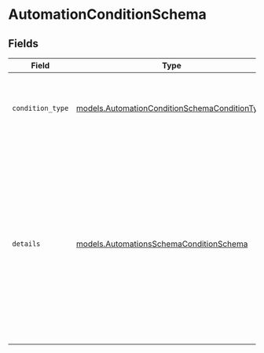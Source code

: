 # AutomationConditionSchema


## Fields

| Field                                                                                                                                                                                                    | Type                                                                                                                                                                                                     | Required                                                                                                                                                                                                 | Description                                                                                                                                                                                              | Example                                                                                                                                                                                                  |
| -------------------------------------------------------------------------------------------------------------------------------------------------------------------------------------------------------- | -------------------------------------------------------------------------------------------------------------------------------------------------------------------------------------------------------- | -------------------------------------------------------------------------------------------------------------------------------------------------------------------------------------------------------- | -------------------------------------------------------------------------------------------------------------------------------------------------------------------------------------------------------- | -------------------------------------------------------------------------------------------------------------------------------------------------------------------------------------------------------- |
| `condition_type`                                                                                                                                                                                         | [models.AutomationConditionSchemaConditionType](../models/automationconditionschemaconditiontype.md)                                                                                                     | :heavy_check_mark:                                                                                                                                                                                       | Condition Type                                                                                                                                                                                           | {<br/>"summary": "Sample condition type",<br/>"value": "at_specific_time"<br/>}                                                                                                                          |
| `details`                                                                                                                                                                                                | [models.AutomationsSchemaConditionSchema](../models/automationsschemaconditionschema.md)                                                                                                                 | :heavy_check_mark:                                                                                                                                                                                       | Condition Details                                                                                                                                                                                        | {<br/>"summary": "Sample condition details",<br/>"value": {<br/>"interval": 1,<br/>"frequency": "monthly",<br/>"start_at": "2021-01-01",<br/>"until": "2021-01-01",<br/>"by_month_day": [],<br/>"by_week_day": [],<br/>"start_now": true<br/>}<br/>} |